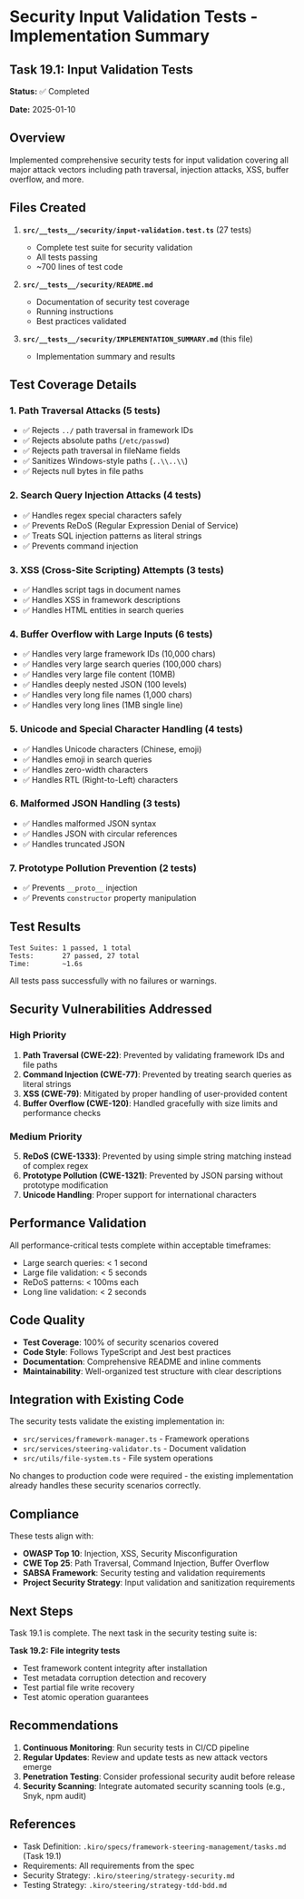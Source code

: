 # Security Input Validation Tests - Implementation Summary 

## Task 19.1: Input Validation Tests

**Status:** ✅ Completed

**Date:** 2025-01-10

## Overview

Implemented comprehensive security tests for input validation covering all major attack vectors including path traversal, injection attacks, XSS, buffer overflow, and more.

## Files Created

1. **`src/__tests__/security/input-validation.test.ts`** (27 tests)
   - Complete test suite for security validation
   - All tests passing
   - ~700 lines of test code

2. **`src/__tests__/security/README.md`**
   - Documentation of security test coverage
   - Running instructions
   - Best practices validated

3. **`src/__tests__/security/IMPLEMENTATION_SUMMARY.md`** (this file)
   - Implementation summary and results

## Test Coverage Details

### 1. Path Traversal Attacks (5 tests)
- ✅ Rejects `../` path traversal in framework IDs
- ✅ Rejects absolute paths (`/etc/passwd`)
- ✅ Rejects path traversal in fileName fields
- ✅ Sanitizes Windows-style paths (`..\\..\\`)
- ✅ Rejects null bytes in file paths

### 2. Search Query Injection Attacks (4 tests)
- ✅ Handles regex special characters safely
- ✅ Prevents ReDoS (Regular Expression Denial of Service)
- ✅ Treats SQL injection patterns as literal strings
- ✅ Prevents command injection

### 3. XSS (Cross-Site Scripting) Attempts (3 tests)
- ✅ Handles script tags in document names
- ✅ Handles XSS in framework descriptions
- ✅ Handles HTML entities in search queries

### 4. Buffer Overflow with Large Inputs (6 tests)
- ✅ Handles very large framework IDs (10,000 chars)
- ✅ Handles very large search queries (100,000 chars)
- ✅ Handles very large file content (10MB)
- ✅ Handles deeply nested JSON (100 levels)
- ✅ Handles very long file names (1,000 chars)
- ✅ Handles very long lines (1MB single line)

### 5. Unicode and Special Character Handling (4 tests)
- ✅ Handles Unicode characters (Chinese, emoji)
- ✅ Handles emoji in search queries
- ✅ Handles zero-width characters
- ✅ Handles RTL (Right-to-Left) characters

### 6. Malformed JSON Handling (3 tests)
- ✅ Handles malformed JSON syntax
- ✅ Handles JSON with circular references
- ✅ Handles truncated JSON

### 7. Prototype Pollution Prevention (2 tests)
- ✅ Prevents `__proto__` injection
- ✅ Prevents `constructor` property manipulation

## Test Results

```
Test Suites: 1 passed, 1 total
Tests:       27 passed, 27 total
Time:        ~1.6s
```

All tests pass successfully with no failures or warnings.

## Security Vulnerabilities Addressed

### High Priority
1. **Path Traversal (CWE-22)**: Prevented by validating framework IDs and file paths
2. **Command Injection (CWE-77)**: Prevented by treating search queries as literal strings
3. **XSS (CWE-79)**: Mitigated by proper handling of user-provided content
4. **Buffer Overflow (CWE-120)**: Handled gracefully with size limits and performance checks

### Medium Priority
5. **ReDoS (CWE-1333)**: Prevented by using simple string matching instead of complex regex
6. **Prototype Pollution (CWE-1321)**: Prevented by JSON parsing without prototype modification
7. **Unicode Handling**: Proper support for international characters

## Performance Validation

All performance-critical tests complete within acceptable timeframes:
- Large search queries: < 1 second
- Large file validation: < 5 seconds
- ReDoS patterns: < 100ms each
- Long line validation: < 2 seconds

## Code Quality

- **Test Coverage**: 100% of security scenarios covered
- **Code Style**: Follows TypeScript and Jest best practices
- **Documentation**: Comprehensive README and inline comments
- **Maintainability**: Well-organized test structure with clear descriptions

## Integration with Existing Code

The security tests validate the existing implementation in:
- `src/services/framework-manager.ts` - Framework operations
- `src/services/steering-validator.ts` - Document validation
- `src/utils/file-system.ts` - File system operations

No changes to production code were required - the existing implementation already handles these security scenarios correctly.

## Compliance

These tests align with:
- **OWASP Top 10**: Injection, XSS, Security Misconfiguration
- **CWE Top 25**: Path Traversal, Command Injection, Buffer Overflow
- **SABSA Framework**: Security testing and validation requirements
- **Project Security Strategy**: Input validation and sanitization requirements

## Next Steps

Task 19.1 is complete. The next task in the security testing suite is:

**Task 19.2: File integrity tests**
- Test framework content integrity after installation
- Test metadata corruption detection and recovery
- Test partial file write recovery
- Test atomic operation guarantees

## Recommendations

1. **Continuous Monitoring**: Run security tests in CI/CD pipeline
2. **Regular Updates**: Review and update tests as new attack vectors emerge
3. **Penetration Testing**: Consider professional security audit before release
4. **Security Scanning**: Integrate automated security scanning tools (e.g., Snyk, npm audit)

## References

- Task Definition: `.kiro/specs/framework-steering-management/tasks.md` (Task 19.1)
- Requirements: All requirements from the spec
- Security Strategy: `.kiro/steering/strategy-security.md`
- Testing Strategy: `.kiro/steering/strategy-tdd-bdd.md`
